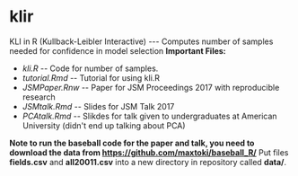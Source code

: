 # klir
KLI in R (Kullback-Leibler Interactive) --- Computes number of samples needed for confidence in model selection
**Important Files:**
* _kli.R_ -- Code for number of samples.
* _tutorial.Rmd_ -- Tutorial for using kli.R
* _JSMPaper.Rnw_ -- Paper for JSM Proceedings 2017 with reproducible research
* _JSMtalk.Rmd_ -- Slides for JSM Talk 2017
* _PCAtalk.Rmd_ -- Slikdes for talk given to undergraduates at American University (didn't end up talking about PCA)

**Note to run the baseball code for the paper and talk, you need to download the data from https://github.com/maxtoki/baseball_R/**  Put files **fields.csv** and **all20011.csv** into a new directory in repository called **data/**.
